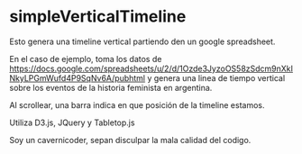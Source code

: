# simpleVerticalTimeline

Esto genera una timeline vertical partiendo den un google spreadsheet.

En el caso de ejemplo, toma los datos de https://docs.google.com/spreadsheets/u/2/d/1Ozde3JyzoOS58zSdcm9nXkINkyLPGmWufd4P9SqNv6A/pubhtml
y genera una linea de tiempo vertical sobre los eventos de la historia feminista en argentina.

Al scrollear, una barra indica en que posición de la timeline estamos.

Utiliza D3.js, JQuery y Tabletop.js

Soy un cavernicoder, sepan disculpar la mala calidad del codigo. 
